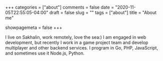 +++
categories = ["about"]
comments = false
date = "2020-11-05T22:55:05-04:00"
draft = false
slug = ""
tags = ["about"]
title = "About me"

showpagemeta = false
+++

I live on Sakhalin, work remotely, love the sea:) I am engaged in web development, but recently I work in a game project team and develop multiplayer and other backend services. I program in Go, PHP, JavaScript, and sometimes use it Node.js, Python.